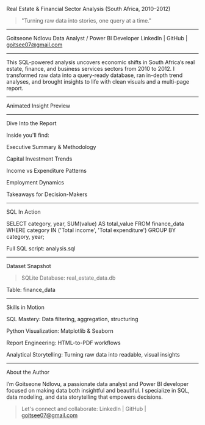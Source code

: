 Real Estate & Financial Sector Analysis (South Africa, 2010–2012)

  



> "Turning raw data into stories, one query at a time."




---

Goitseone Ndlovu
Data Analyst / Power BI Developer
LinkedIn | GitHub | goitsee07@gmail.com


---

This SQL-powered analysis uncovers economic shifts in South Africa’s real estate, finance, and business services sectors from 2010 to 2012. I transformed raw data into a query-ready database, ran in-depth trend analyses, and brought insights to life with clean visuals and a multi-page report.


---

Animated Insight Preview




---

Dive Into the Report



Inside you'll find:

Executive Summary & Methodology

Capital Investment Trends

Income vs Expenditure Patterns

Employment Dynamics

Takeaways for Decision-Makers



---

SQL In Action

SELECT category, year, SUM(value) AS total_value
FROM finance_data
WHERE category IN ('Total income', 'Total expenditure')
GROUP BY category, year;

Full SQL script: analysis.sql


---

Dataset Snapshot

> SQLite Database: real_estate_data.db



Table: finance_data


---

Skills in Motion

SQL Mastery: Data filtering, aggregation, structuring

Python Visualization: Matplotlib & Seaborn

Report Engineering: HTML-to-PDF workflows

Analytical Storytelling: Turning raw data into readable, visual insights



---

About the Author

I’m Goitseone Ndlovu, a passionate data analyst and Power BI developer focused on making data both insightful and beautiful. I specialize in SQL, data modeling, and data storytelling that empowers decisions.

> Let's connect and collaborate: LinkedIn | GitHub | goitsee07@gmail.com




